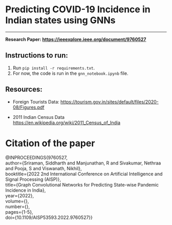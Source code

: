 # Predicting COVID-19 Incidence in Indian states using GNNs
---
**Research Paper: https://ieeexplore.ieee.org/document/9760527** <br>

## Instructions to run:

1. Run ```pip install -r requirements.txt```.
2. For now, the code is run in the ```gnn_notebook.ipynb``` file.

## Resources:

* Foreign Tourists Data: https://tourism.gov.in/sites/default/files/2020-08/Figures.pdf

* 2011 Indian Census Data
https://en.wikipedia.org/wiki/2011_Census_of_India

# Citation of the paper
@INPROCEEDINGS{9760527, <br>
  author={Sriraman, Siddharth and Manjunathan, R and Sivakumar, Nethraa and Pooja, S and Viswanath, Nikhil},<br>
  booktitle={2022 2nd International Conference on Artificial Intelligence and Signal Processing (AISP)}, <br>
  title={Graph Convolutional Networks for Predicting State-wise Pandemic Incidence in India}, <br>
  year={2022},<br>
  volume={},<br>
  number={},<br>
  pages={1-5},<br>
  doi={10.1109/AISP53593.2022.9760527}}

